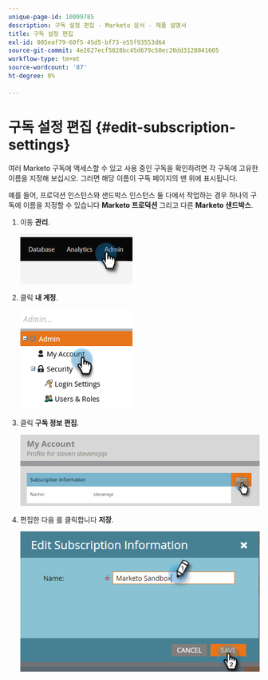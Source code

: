 ```yaml
---
unique-page-id: 10099785
description: 구독 설정 편집 - Marketo 문서 - 제품 설명서
title: 구독 설정 편집
exl-id: 005eaf79-60f5-45d5-bf73-e55f93553d64
source-git-commit: 4e2627ecf5028bc45d679c50ec20dd3128041605
workflow-type: tm+mt
source-wordcount: '87'
ht-degree: 0%

---
```


# 구독 설정 편집 {#edit-subscription-settings}

여러 Marketo 구독에 액세스할 수 있고 사용 중인 구독을 확인하려면 각 구독에 고유한 이름을 지정해 보십시오. 그러면 해당 이름이 구독 페이지의 맨 위에 표시됩니다.

예를 들어, 프로덕션 인스턴스와 샌드박스 인스턴스 둘 다에서 작업하는 경우 하나의 구독에 이름을 지정할 수 있습니다 **Marketo 프로덕션** 그리고 다른 **Marketo 샌드박스**.

1. 이동 **관리**.

   ![](assets/edit-subscription-settings-1.png)

1. 클릭 **내 계정**.

   ![](assets/edit-subscription-settings-2.png)

1. 클릭 **구독 정보 편집**.

   ![](assets/edit-subscription-settings-3.png)

1. 편집한 다음 를 클릭합니다 **저장**.

   ![](assets/edit-subscription-settings-4.png)
